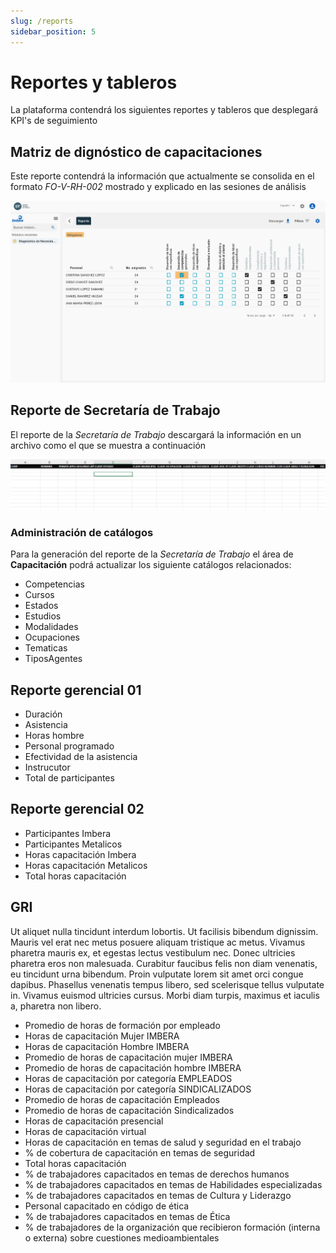 ```yaml
---
slug: /reports
sidebar_position: 5
---
```


# Reportes y tableros

La plataforma contendrá los siguientes reportes y tableros que desplegará KPI's de seguimiento

## Matriz de dignóstico de capacitaciones

Este reporte contendrá la información que actualmente se consolida en el formato _FO-V-RH-002_ mostrado y explicado en las sesiones de análisis

![Diagnostico necesidades](../../static/img/report.png)

## Reporte de Secretaría de Trabajo

El reporte de la _Secretaría de Trabajo_ descargará la información en un archivo como el que se muestra a continuación

![Diagnostico necesidades](../../static/img/reporte_secretaria_trabajo.png)

### Administración de catálogos

Para la generación del reporte de la _Secretaría de Trabajo_ el área de **Capacitación** podrá actualizar los siguiente catálogos relacionados:

- Competencias
- Cursos
- Estados
- Estudios
- Modalidades
- Ocupaciones
- Tematicas
- TiposAgentes

## Reporte gerencial 01

- Duración
- Asistencia
- Horas hombre
- Personal programado
- Efectividad de la asistencia
- Instrucutor
- Total de participantes

## Reporte gerencial 02

- Participantes Imbera
- Participantes Metalicos
- Horas capacitación Imbera
- Horas capacitación Metalicos
- Total horas capacitación

## GRI

Ut aliquet nulla tincidunt interdum lobortis. Ut facilisis bibendum dignissim. Mauris vel erat nec metus posuere aliquam tristique ac metus. Vivamus pharetra mauris ex, et egestas lectus vestibulum nec. Donec ultricies pharetra eros non malesuada. Curabitur faucibus felis non diam venenatis, eu tincidunt urna bibendum. Proin vulputate lorem sit amet orci congue dapibus. Phasellus venenatis tempus libero, sed scelerisque tellus vulputate in. Vivamus euismod ultricies cursus. Morbi diam turpis, maximus et iaculis a, pharetra non libero.

- Promedio de horas de formación por empleado
- Horas de capacitación Mujer IMBERA
- Horas de capacitación Hombre IMBERA
- Promedio de horas de capacitación mujer IMBERA
- Promedio de horas de capacitación hombre IMBERA
- Horas de capacitación por categoría EMPLEADOS
- Horas de capacitación por categoría SINDICALIZADOS
- Promedio de horas de capacitación Empleados
- Promedio de horas de capacitación Sindicalizados
- Horas de capacitación presencial
- Horas de capacitación virtual
- Horas de capacitación en temas de salud y seguridad en el trabajo
- % de cobertura de capacitación en temas de seguridad
- Total horas capacitación
- % de trabajadores capacitados en temas de derechos humanos
- % de trabajadores capacitados en temas de Habilidades especializadas
- % de trabajadores capacitados en temas de Cultura y Liderazgo
- Personal capacitado en código de ética
- % de trabajadores capacitados en temas de Ética
- % de trabajadores de la organización que recibieron formación (interna o externa) sobre cuestiones medioambientales
